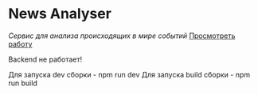 # News Analyser
*Сервис для анализа происходящих в мире событий*
[Просмотреть работу](https://endless1ve.github.io/praktikum-diplom/)

Backend не работает!

Для запуска dev сборки - npm run dev
Для запуска build сборки - npm run build
